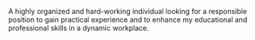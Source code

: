 A highly organized and hard-working individual looking for a responsible position to gain practical experience and to
enhance my educational and professional skills in a dynamic workplace.

